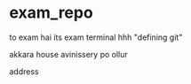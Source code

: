 # exam_repo
to exam
hai its exam terminal
hhh
"defining git"





akkara house avinissery po ollur

address
